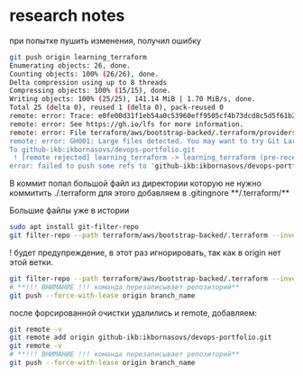 # research notes

при попытке пушить изменения, получил ошибку

```bash
git push origin learning_terraform
Enumerating objects: 26, done.
Counting objects: 100% (26/26), done.
Delta compression using up to 8 threads
Compressing objects: 100% (15/15), done.
Writing objects: 100% (25/25), 141.14 MiB | 1.70 MiB/s, done.
Total 25 (delta 0), reused 1 (delta 0), pack-reused 0
remote: error: Trace: e0fe00d31f1eb54a0c53960eff9505cf4b73dcd8c5d5f61b2fd22c36fd9d097c
remote: error: See https://gh.io/lfs for more information.
remote: error: File terraform/aws/bootstrap-backed/.terraform/providers/registry.terraform.io/hashicorp/aws/5.100.0/linux_amd64/terraform-provider-aws_v5.100.0_x5 is 674.20 MB; this exceeds GitHub's file size limit of 100.00 MB
remote: error: GH001: Large files detected. You may want to try Git Large File Storage - https://git-lfs.github.com.
To github-ikb:ikbornasovs/devops-portfolio.git
 ! [remote rejected] learning_terraform -> learning_terraform (pre-receive hook declined)
error: failed to push some refs to 'github-ikb:ikbornasovs/devops-portfolio.git'
```

В коммит попал большой файл из директории которую не нужно коммитить ./.terraform
для этого добавляем в .gitingnore
\*\*/.terraform/\*\*

Большие файлы уже в истории

```bash
sudo apt install git-filter-repo
git filter-repo --path terraform/aws/bootstrap-backed/.terraform --invert-paths
```

! будет предупреждение, в этот раз игнорировать, так как в origin нет этой ветки.

```bash
git filter-repo --path terraform/aws/bootstrap-backed/.terraform --invert-paths --force
# **!!! ВНИМАНИЕ !!! команда перезаписывает репозиторий**
git push --force-with-lease origin branch_name
```

после форсированной очистки удалились и remote, добавляем:

```bash
git remote -v
git remote add origin github-ikb:ikbornasovs/devops-portfolio.git
git remote -v
# **!!! ВНИМАНИЕ !!! команда перезаписывает репозиторий**
git push --force-with-lease origin branch_name
```
